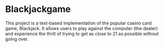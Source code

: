# Blackjackgame
This project is a text-based implementation of the popular casino card game, Blackjack. 
It allows users to play against the computer (the dealer) and experience the thrill of trying to get as close to 21 as possible without going over.
